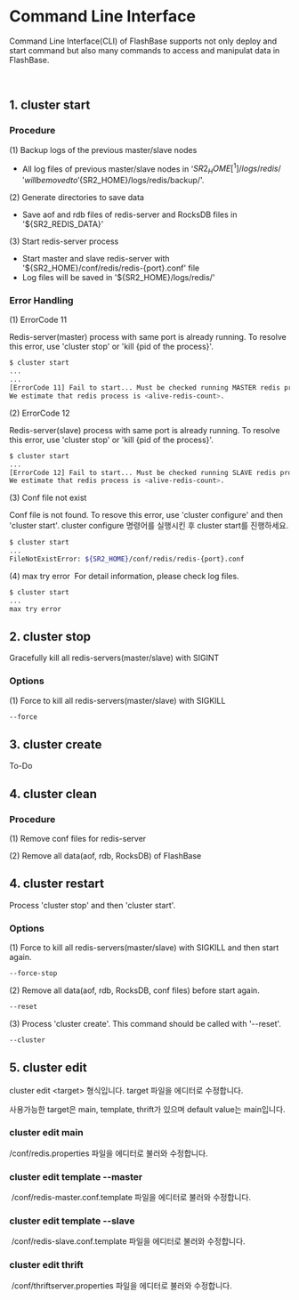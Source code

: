 # Command Line Interface

Command Line Interface(CLI) of FlashBase supports not only deploy and start command but also many commands to access and manipulat data in FlashBase.

​
## 1. cluster start

### Procedure

(1) Backup logs of the previous master/slave nodes

- All log files of previous master/slave nodes in '${SR2_HOME}[^1]/logs/redis/' will be moved to '${SR2_HOME}/logs/redis/backup/'.


(2) Generate directories to save data

- Save aof and rdb files of redis-server and RocksDB files in '${SR2_REDIS_DATA}'


(3) Start redis-server process

- Start master and slave redis-server with '${SR2_HOME}/conf/redis/redis-{port}.conf' file
- Log files will be saved in '${SR2_HOME}/logs/redis/'


### Error Handling

(1) ErrorCode 11

Redis-server(master) process with same port is already running. To resolve this error, use 'cluster stop' or 'kill {pid of the process}'.

``` bash
$ cluster start
...
...
[ErrorCode 11] Fail to start... Must be checked running MASTER redis processes!
We estimate that redis process is <alive-redis-count>.
```

(2) ErrorCode 12

Redis-server(slave) process with same port is already running. To resolve this error, use 'cluster stop' or 'kill {pid of the process}'.

``` bash
$ cluster start
...
[ErrorCode 12] Fail to start... Must be checked running SLAVE redis processes!
We estimate that redis process is <alive-redis-count>.
```

(3) Conf file not exist

Conf file is not found. To resove this error, use 'cluster configure' and then 'cluster start'.
cluster configure 명령어를 실행시킨 후 cluster start를 진행하세요.

``` bash
$ cluster start
...
FileNotExistError: ${SR2_HOME}/conf/redis/redis-{port}.conf
```

(4) max try error
​
For detail information, please check log files.

``` bash
$ cluster start
...
max try error
```


## 2. cluster stop

​Gracefully kill all redis-servers(master/slave) with SIGINT
​​
### Options

(1) Force to kill all redis-servers(master/slave) with SIGKILL


``` bash
--force
```


## 3. cluster create

To-Do
​​

## 4. cluster clean


### Procedure​


(1) Remove conf files for redis-server

(2) Remove all data(aof, rdb, RocksDB) of FlashBase



## 4. cluster restart​

Process 'cluster stop' and then 'cluster start'.
​​
​
### Options


(1) Force to kill all redis-servers(master/slave) with SIGKILL and then start again.

``` bash
--force-stop
```

(2) Remove all data(aof, rdb, RocksDB, conf files) before start again.

``` bash
--reset
```

(3) Process 'cluster create'. This command should be called with '--reset'.

``` bash
--cluster
```

## 5. cluster edit

cluster edit \<target> 형식입니다. target 파일을 에디터로 수정합니다.

사용가능한 target은 main, template, thrift가 있으며 default value는 main입니다.


### cluster edit main

<sr2-home>/conf/redis.properties 파일을 에디터로 불러와 수정합니다.
​

### cluster edit template --master
​
<sr2-home>/conf/redis-master.conf.template 파일을 에디터로 불러와 수정합니다.

### cluster edit template --slave
​
<sr2-home>/conf/redis-slave.conf.template 파일을 에디터로 불러와 수정합니다.
​​

### cluster edit thrift
​
<sr2-home>/conf/thriftserver.properties 파일을 에디터로 불러와 수정합니다.
​
​
[^1]: If user types 'cfc 1', ${SR2_HOME} will be '~/tsr2/cluster_1/tsr2-assembly-1.0.0-SNAPSHOT'.